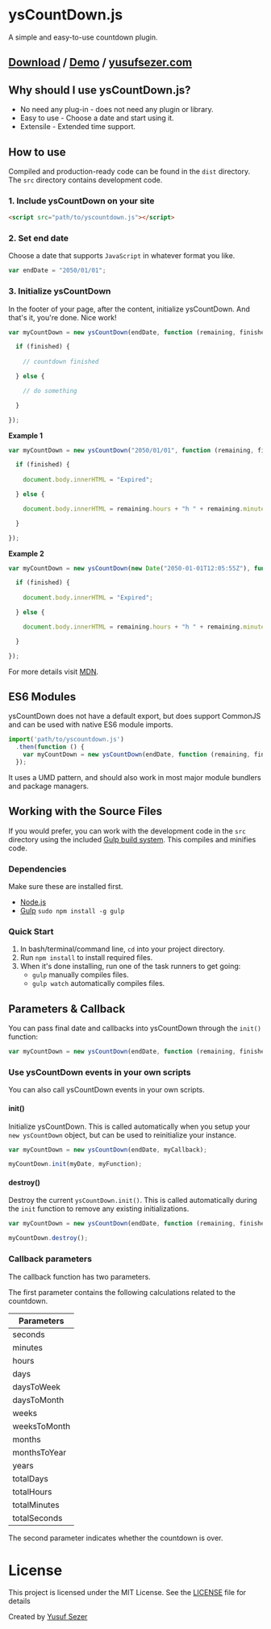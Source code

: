 # ysCountDown.js
A simple and easy-to-use countdown plugin.

## [Download](https://github.com/yusufsefasezer/ysCountDown.js/archive/master.zip) / [Demo](https://www.yusufsezer.com/projects/yscountdown-js/) / [yusufsezer.com](http://www.yusufsezer.com)

## Why should I use ysCountDown.js?
* No need any plug-in - does not need any plugin or library.
* Easy to use - Choose a date and start using it.
* Extensile - Extended time support.

## How to use

Compiled and production-ready code can be found in the `dist` directory. The `src` directory contains development code.

### 1. Include ysCountDown on your site

```html
<script src="path/to/yscountdown.js"></script>
```

### 2. Set end date
Choose a date that supports `JavaScript` in whatever format you like.

```javascript
var endDate = "2050/01/01";
```

### 3. Initialize ysCountDown
In the footer of your page, after the content, initialize ysCountDown. And that's it, you're done. Nice work!

```javascript
var myCountDown = new ysCountDown(endDate, function (remaining, finished) {

  if (finished) {
    
    // countdown finished

  } else {

    // do something

  }

});
```

**Example 1**

```javascript
var myCountDown = new ysCountDown("2050/01/01", function (remaining, finished) {

  if (finished) {
    
    document.body.innerHTML = "Expired";

  } else {

    document.body.innerHTML = remaining.hours + "h " + remaining.minutes + "m " + remaining.seconds + "s";

  }

});
```

**Example 2**

```javascript
var myCountDown = new ysCountDown(new Date("2050-01-01T12:05:55Z"), function (remaining, finished) {

  if (finished) {
    
    document.body.innerHTML = "Expired";

  } else {

    document.body.innerHTML = remaining.hours + "h " + remaining.minutes + "m " + remaining.seconds + "s";

  }

});
```

For more details visit [MDN](https://developer.mozilla.org/en-US/docs/Web/JavaScript/Reference/Global_Objects/Date).

## ES6 Modules

ysCountDown does not have a default export, but does support CommonJS and can be used with native ES6 module imports.

```javascript
import('path/to/yscountdown.js')
  .then(function () {
    var myCountDown = new ysCountDown(endDate, function (remaining, finished) { });
  });
``` 

It uses a UMD pattern, and should also work in most major module bundlers and package managers.

## Working with the Source Files

If you would prefer, you can work with the development code in the `src` directory using the included [Gulp build system](http://gulpjs.com/). This compiles and minifies code.

### Dependencies
Make sure these are installed first.

* [Node.js](http://nodejs.org)
* [Gulp](http://gulpjs.com) `sudo npm install -g gulp`

### Quick Start

1. In bash/terminal/command line, `cd` into your project directory.
2. Run `npm install` to install required files.
3. When it's done installing, run one of the task runners to get going:
	* `gulp` manually compiles files.
	* `gulp watch` automatically compiles files.

## Parameters & Callback

You can pass final date and callbacks into ysCountDown through the `init()` function:

```javascript
var myCountDown = new ysCountDown(endDate, function (remaining, finished) { });
```

### Use ysCountDown events in your own scripts

You can also call ysCountDown events in your own scripts.

#### init()
Initialize ysCountDown. This is called automatically when you setup your `new ysCountDown` object, but can be used to reinitialize your instance.

```javascript
var myCountDown = new ysCountDown(endDate, myCallback);

myCountDown.init(myDate, myFunction);
```

#### destroy()
Destroy the current `ysCountDown.init()`. This is called automatically during the `init` function to remove any existing initializations.

```javascript
var myCountDown = new ysCountDown(endDate, function (remaining, finished) { });

myCountDown.destroy();
```

### Callback parameters
The callback function has two parameters.

The first parameter contains the following calculations related to the countdown.

| Parameters   |
|--------------|
| seconds      |
| minutes      |
| hours        |
| days         |
| daysToWeek   |
| daysToMonth  |
| weeks        |
| weeksToMonth |
| months       |
| monthsToYear |
| years        |
| totalDays    |
| totalHours   |
| totalMinutes |
| totalSeconds |

The second parameter indicates whether the countdown is over.

# License
This project is licensed under the MIT License. See the [LICENSE](LICENSE) file for details

Created by [Yusuf Sezer](https://www.yusufsezer.com)
